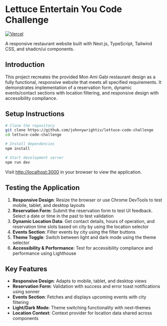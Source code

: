 # Lettuce Entertain You Code Challenge

[![Vercel](https://img.shields.io/badge/Deployed%20on-Vercel-000?logo=vercel)](https://lettuce-code-challenge.vercel.app)

A responsive restaurant website built with Next.js, TypeScript, Tailwind CSS, and shadcn/ui components.

## Introduction

This project recreates the provided Mon Ami Gabi restaurant design as a fully functional, responsive website that meets all specified requirements. It demonstrates implementation of a reservation form, dynamic events/contact sections with location filtering, and responsive design with accessibility compliance.

## Setup Instructions

```bash
# Clone the repository
git clone https://github.com/johnnywrightiv/lettuce-code-challenge
cd lettuce-code-challenge

# Install dependencies
npm install

# Start development server
npm run dev
```

Visit [http://localhost:3000](http://localhost:3000) in your browser to view the application.

## Testing the Application

1. **Responsive Design**: Resize the browser or use Chrome DevTools to test mobile, tablet, and desktop layouts
2. **Reservation Form**: Submit the reservation form to test UI feedback. Select a date or time in the past to test validation
3. **Dynamic Location Data**: Get contact details, hours of operation, and reservation time slots based on city by using the location selector
4. **Events Section**: Filter events by city using the filter buttons
5. **Theme Toggle**: Switch between light and dark mode using the theme selector
6. **Accessibility & Performance**: Test for accessibility compliance and performance using Lighthouse

## Key Features

- **Responsive Design**: Adapts to mobile, tablet, and desktop views
- **Reservation Form**: Validation with success and error toast notifications using sonner
- **Events Section**: Fetches and displays upcoming events with city filtering
- **Light/Dark Mode**: Theme switching functionality with next-themes
- **Location Context**: Context provider for location data shared across components
